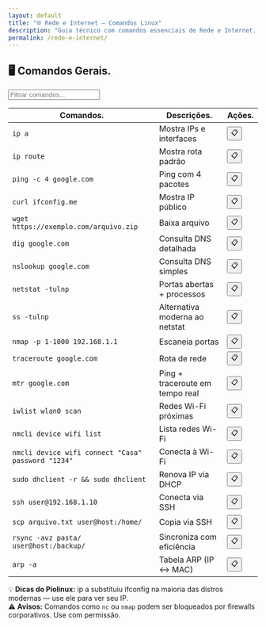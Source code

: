 ```yaml
---
layout: default
title: "🌐 Rede e Internet — Comandos Linux"
description: "Guia técnico com comandos essenciais de Rede e Internet. Copie, cole e use direto no terminal. Organizado por rede e internet."
permalink: /rede-e-internet/
---
```








<section>


<h2>🖥 Comandos Gerais.</h2>

<input type="text" oninput="filtrarLinhas(this.value)" placeholder="Filtrar comandos...">
<script>
function filtrarLinhas(termo) {
  const linhas = document.querySelectorAll('tbody tr');
  linhas.forEach(linha => {
    linha.style.display = linha.textContent.toLowerCase().includes(termo.toLowerCase()) ? '' : 'none';
  });
}
</script>



<div class="table-container">
<table class="evergreen-table">
  <thead>
    <tr>
      <th>Comandos.</th>
      <th>Descrições.</th>
      <th>Ações.</th>
    </tr>
  </thead>
  <tbody>
    <tr>
      <td data-label="Comando"><code>ip a</code></td>
      <td data-label="Descrição">Mostra IPs e interfaces</td>
      <td data-label="Ação"><button class="copy-btn" data-command="ip a">📋</button></td>
    </tr>
    <tr>
      <td data-label="Comando"><code>ip route</code></td>
      <td data-label="Descrição">Mostra rota padrão</td>
      <td data-label="Ação"><button class="copy-btn" data-command="ip route">📋</button></td>
    </tr>
    <tr>
      <td data-label="Comando"><code>ping -c 4 google.com</code></td>
      <td data-label="Descrição">Ping com 4 pacotes</td>
      <td data-label="Ação"><button class="copy-btn" data-command="ping -c 4 google.com">📋</button></td>
    </tr>
    <tr>
      <td data-label="Comando"><code>curl ifconfig.me</code></td>
      <td data-label="Descrição">Mostra IP público</td>
      <td data-label="Ação"><button class="copy-btn" data-command="curl ifconfig.me">📋</button></td>
    </tr>
    <tr>
      <td data-label="Comando"><code>wget https://exemplo.com/arquivo.zip</code></td>
      <td data-label="Descrição">Baixa arquivo</td>
      <td data-label="Ação"><button class="copy-btn" data-command="wget https://exemplo.com/arquivo.zip">📋</button></td>
    </tr>
    <tr>
      <td data-label="Comando"><code>dig google.com</code></td>
      <td data-label="Descrição">Consulta DNS detalhada</td>
      <td data-label="Ação"><button class="copy-btn" data-command="dig google.com">📋</button></td>
    </tr>
    <tr>
      <td data-label="Comando"><code>nslookup google.com</code></td>
      <td data-label="Descrição">Consulta DNS simples</td>
      <td data-label="Ação"><button class="copy-btn" data-command="nslookup google.com">📋</button></td>
    </tr>
    <tr>
      <td data-label="Comando"><code>netstat -tulnp</code></td>
      <td data-label="Descrição">Portas abertas + processos</td>
      <td data-label="Ação"><button class="copy-btn" data-command="netstat -tulnp">📋</button></td>
    </tr>
    <tr>
      <td data-label="Comando"><code>ss -tulnp</code></td>
      <td data-label="Descrição">Alternativa moderna ao netstat</td>
      <td data-label="Ação"><button class="copy-btn" data-command="ss -tulnp">📋</button></td>
    </tr>
    <tr>
      <td data-label="Comando"><code>nmap -p 1-1000 192.168.1.1</code></td>
      <td data-label="Descrição">Escaneia portas</td>
      <td data-label="Ação"><button class="copy-btn" data-command="nmap -p 1-1000 192.168.1.1">📋</button></td>
    </tr>
    <tr>
      <td data-label="Comando"><code>traceroute google.com</code></td>
      <td data-label="Descrição">Rota de rede</td>
      <td data-label="Ação"><button class="copy-btn" data-command="traceroute google.com">📋</button></td>
    </tr>
    <tr>
      <td data-label="Comando"><code>mtr google.com</code></td>
      <td data-label="Descrição">Ping + traceroute em tempo real</td>
      <td data-label="Ação"><button class="copy-btn" data-command="mtr google.com">📋</button></td>
    </tr>
    <tr>
      <td data-label="Comando"><code>iwlist wlan0 scan</code></td>
      <td data-label="Descrição">Redes Wi-Fi próximas</td>
      <td data-label="Ação"><button class="copy-btn" data-command="iwlist wlan0 scan">📋</button></td>
    </tr>
    <tr>
      <td data-label="Comando"><code>nmcli device wifi list</code></td>
      <td data-label="Descrição">Lista redes Wi-Fi</td>
      <td data-label="Ação"><button class="copy-btn" data-command="nmcli device wifi list">📋</button></td>
    </tr>
    <tr>
      <td data-label="Comando"><code>nmcli device wifi connect "Casa" password "1234"</code></td>
      <td data-label="Descrição">Conecta à Wi-Fi</td>
      <td data-label="Ação"><button class="copy-btn" data-command="nmcli device wifi connect &quot;Casa&quot; password &quot;1234&quot;">📋</button></td>
    </tr>
    <tr>
      <td data-label="Comando"><code>sudo dhclient -r && sudo dhclient</code></td>
      <td data-label="Descrição">Renova IP via DHCP</td>
      <td data-label="Ação"><button class="copy-btn" data-command="sudo dhclient -r && sudo dhclient">📋</button></td>
    </tr>
    <tr>
      <td data-label="Comando"><code>ssh user@192.168.1.10</code></td>
      <td data-label="Descrição">Conecta via SSH</td>
      <td data-label="Ação"><button class="copy-btn" data-command="ssh user@192.168.1.10">📋</button></td>
    </tr>
    <tr>
      <td data-label="Comando"><code>scp arquivo.txt user@host:/home/</code></td>
      <td data-label="Descrição">Copia via SSH</td>
      <td data-label="Ação"><button class="copy-btn" data-command="scp arquivo.txt user@host:/home/">📋</button></td>
    </tr>
    <tr>
      <td data-label="Comando"><code>rsync -avz pasta/ user@host:/backup/</code></td>
      <td data-label="Descrição">Sincroniza com eficiência</td>
      <td data-label="Ação"><button class="copy-btn" data-command="rsync -avz pasta/ user@host:/backup/">📋</button></td>
    </tr>
    <tr>
      <td data-label="Comando"><code>arp -a</code></td>
      <td data-label="Descrição">Tabela ARP (IP ↔ MAC)</td>
      <td data-label="Ação"><button class="copy-btn" data-command="arp -a">📋</button></td>
    </tr>
  </tbody>
</table>
</div>







<div class="dica-final">
  💡 <strong>Dicas do Piolinux:</strong> ip a substituiu ifconfig na maioria das distros modernas — use ele para ver seu IP.
</div>
<div class="aviso-final">
  ⚠️ <strong>Avisos:</strong> Comandos como <code>nc</code> ou <code>nmap</code> podem ser bloqueados por firewalls corporativos. Use com permissão.

</div>





</section>
